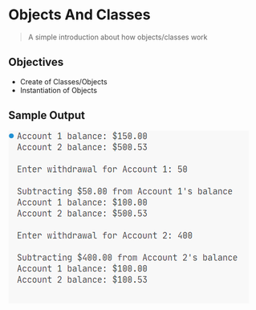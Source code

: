 # Objects And Classes

> A simple introduction about how objects/classes work

## Objectives

- Create of Classes/Objects
- Instantiation of Objects

## Sample Output

![](image.png)
